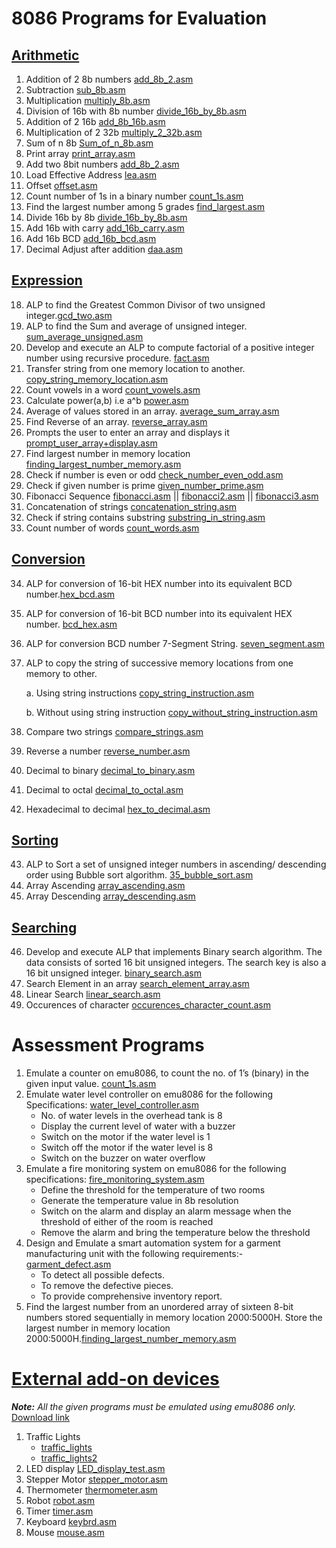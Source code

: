# 8086 Programs for Evaluation

## [Arithmetic](https://github.com/jacobjohn2016/8086-Programs/tree/master/Arithmetic)
1. Addition of 2 8b numbers [add_8b_2.asm](Arithmetic/add_8b_2.asm)
2. Subtraction [sub_8b.asm](Arithmetic/sub_8b.asm)
3. Multiplication [multiply_8b.asm](/Arithmetic/multiply_8b.asm)
4. Division of 16b with 8b number [divide_16b_by_8b.asm](/Arithmetic/divide_16b_by_8b.asm)
5. Addition of 2 16b [add_8b_16b.asm](Arithmetic/add_8b_16b.asm)
6. Multiplication of 2 32b [multiply_2_32b.asm](/Arithmetic/multiply_2_32b.asm)
7. Sum of n 8b [Sum_of_n_8b.asm](/Arithmetic/Sum_of_n_8b.asm)
8. Print array [print_array.asm](Arithmetic/print_array.asm)
9. Add two 8bit numbers [add_8b_2.asm](/Arithmetic/add_8b_2.asm)
10. Load Effective Address [lea.asm](/Arithmetic/lea.asm)
11. Offset [offset.asm](/Arithmetic/offset.asm)
12. Count number of 1s in a binary number [count_1s.asm](/Arithmetic/count_1s.asm)
13. Find the largest number among 5 grades [find_largest.asm](/Arithmetic/find_largest.asm)
14. Divide 16b by 8b [divide_16b_by_8b.asm](/Arithmetic/divide_16b_by_8b.asm)
15. Add 16b with carry [add_16b_carry.asm](/Arithmetic/add_16b_carry.asm)
16. Add 16b BCD [add_16b_bcd.asm](/Arithmetic/add_16b_bcd.asm)
17. Decimal Adjust after addition [daa.asm](/Arithmetic/daa.asm)

## [Expression](https://github.com/jacobjohn2016/8086-Programs/tree/master/Expression)
18. ALP to find the Greatest Common Divisor of two unsigned integer.[gcd_two.asm](/Expression/gcd_two.asm)
19. ALP to find the Sum and average of unsigned integer. [sum_average_unsigned.asm](/Expression/sum_average_unsigned.asm)
20. Develop and execute an ALP to compute factorial of a positive integer number using recursive procedure. [fact.asm](/Expression/fact.asm)
21. Transfer string from one memory location to another. [copy_string_memory_location.asm](/Expression/copy_string_memory_location.asm)
22. Count vowels in a word [count_vowels.asm](/Expression/count_vowels.asm)
23. Calculate power(a,b) i.e a^b [power.asm](/Expression/power.asm)
24. Average of values stored in an array. [average_sum_array.asm](/Expression/average_sum_array.asm)
25. Find Reverse of an array. [reverse_array.asm](/Expression/reverse_array.asm)
26. Prompts the user to enter an array and displays it [prompt_user_array+display.asm](/Expression/prompt_user_array%2Bdisplay.asm)
27. Find largest number in memory location [finding_largest_number_memory.asm](/Expression/finding_largest_number_memory.asm)
28. Check if number is even or odd [check_number_even_odd.asm](/Expression/check_number_even_odd.asm)
29. Check if given number is prime [given_number_prime.asm](/Expression/given_number_prime.asm)
30. Fibonacci Sequence [fibonacci.asm](/Expression/fibonacci.asm) || [fibonacci2.asm](/Expression/fibonacci2.asm) || [fibonacci3.asm](/Expression/fibonacci3.asm)
31. Concatenation of strings [concatenation_string.asm](/Expression/concatenation_string.asm)
32. Check if string contains substring [substring_in_string.asm](/Expression/substring_in_string.asm)
33. Count number of words [count_words.asm](/Expression/count_words.asm)

## [Conversion](https://github.com/jacobjohn2016/8086-Programs/tree/master/Conversion)
34. ALP for conversion of 16-bit HEX number into its equivalent BCD number.[hex_bcd.asm](/Conversion/hex_bcd.asm)
35. ALP for conversion of 16-bit BCD number into its equivalent HEX number. [bcd_hex.asm](/Conversion/bcd_hex.asm)
36. ALP for conversion BCD number 7-Segment String. [seven_segment.asm](/Conversion/seven_segment.asm)
37. ALP to copy the string of successive memory locations from one memory to other.

    a. Using string instructions [copy_string_instruction.asm](/Conversion/copy_string_instruction.asm)
    
    b. Without using string instruction [copy_without_string_instruction.asm](/Conversion/copy_without_string_instruction.asm)
38. Compare two strings [compare_strings.asm](/Conversion/compare_strings.asm)
39. Reverse a number [reverse_number.asm](/Conversion/reverse_number.asm)
40. Decimal to binary [decimal_to_binary.asm](/Conversion/decimal_to_binary.asm)
41. Decimal to octal [decimal_to_octal.asm](/Conversion/decimal_to_octal.asm)
42. Hexadecimal to decimal [hex_to_decimal.asm](/Conversion/hex_to_decimal.asm)

## [Sorting](https://github.com/jacobjohn2016/8086-Programs/tree/master/Sorting)
43. ALP to Sort a set of unsigned integer numbers in ascending/ descending order using Bubble sort algorithm. [35_bubble_sort.asm](/Sorting/35_bubble_sort.asm)
44. Array Ascending [array_ascending.asm](/Sorting/array_ascending.asm)
45. Array Descending [array_descending.asm](/Sorting/array_descending.asm)

## [Searching](https://github.com/jacobjohn2016/8086-Programs/tree/master/Searching)
46. Develop and execute ALP that implements Binary search algorithm. The data consists of sorted 16 bit unsigned integers. The search key is also a 16 bit unsigned integer. [binary_search.asm](/Searching/binary_search.asm)
47. Search Element in an array [search_element_array.asm](/Searching/search_element_array.asm)
48. Linear Search [linear_search.asm](/Searching/linear_search.asm)
49. Occurences of character [occurences_character_count.asm](/Searching/occurences_character_count.asm)

# Assessment Programs

1. Emulate a counter on emu8086, to count the no. of 1’s (binary) in the given input value. [count_1s.asm](/Arithmetic/count_1s.asm)
2. Emulate water level controller on emu8086 for the following Specifications: [water_level_controller.asm](/Simulation/water_level_controller.asm)
    * No. of water levels in the overhead tank is 8
    * Display the current level of water with a buzzer
    * Switch on the motor if the water level is 1
    * Switch off the motor if the water level is 8
    * Switch on the buzzer on water overflow
3. Emulate a fire monitoring system on emu8086 for the following specifications: [fire_monitoring_system.asm](/Simulation/fire_monitoring_system.asm)
    * Define the threshold for the temperature of two rooms
    * Generate the temperature value in 8b resolution
    * Switch on the alarm and display an alarm message when the threshold of either of the room is reached
    * Remove the alarm and bring the temperature below the threshold
4. Design and Emulate a smart automation system for a garment manufacturing unit with the following requirements:- [garment_defect.asm](/Simulation/garment_defect.asm)
    * To detect all possible defects.
    * To remove the defective pieces.
    * To provide comprehensive inventory report.
5. Find the largest number from an unordered array of sixteen 8-bit numbers stored sequentially in memory location 2000:5000H. Store the largest number in memory location 2000:5000H.[finding_largest_number_memory.asm](/Expression/finding_largest_number_memory.asm)

# [External add-on devices](https://github.com/jacobjohn2016/8086-Programs/tree/master/External%20Devices)

*__Note:__ All the given programs must be emulated using emu8086 only.*
[Download link](http://www.emu8086.com)

1. Traffic Lights
    * [traffic_lights](/External%20Devices/traffic_lights.asm)
    * [traffic_lights2](/External%20Devices/traffic_lights2.asm)
2. LED display [LED_display_test.asm](/External%20Devices/LED_display_test.asm)
3. Stepper Motor [stepper_motor.asm](/External%20Devices/stepper_motor.asm)
4. Thermometer [thermometer.asm](/External%20Devices/thermometer.asm)
5. Robot [robot.asm](/External%20Devices/robot.asm)
6. Timer [timer.asm](/External%20Devices/timer.asm)
7. Keyboard [keybrd.asm](/External%20Devices/keybrd.asm)
8. Mouse [mouse.asm](/External%20Devices/mouse.asm)
